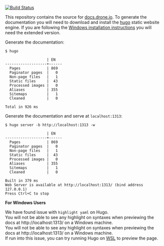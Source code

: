 [![Build Status](https://cloud.drone.io/api/badges/drone/docs/status.svg)](https://cloud.drone.io/drone/docs)

This repository contains the source for [docs.drone.io](http://docs.drone.io).
To generate the documentation you will need to download and install the [hugo](https://gohugo.io/overview/installing/) static website engine.
If you are following the [Windows installation instructions](https://gohugo.io/getting-started/installing/#chocolatey-windows) you will need the extended version.

Generate the documentation:

```
$ hugo

                   | EN   
-------------------+------
  Pages            | 869  
  Paginator pages  |   0  
  Non-page files   |   1  
  Static files     |  43  
  Processed images |   0  
  Aliases          | 355  
  Sitemaps         |   1  
  Cleaned          |   0  

Total in 926 ms
```

Generate the documentation and serve at `localhost:1313`:

```
$ hugo server -b http://localhost:1313 -w

                   | EN   
-------------------+------
  Pages            | 869  
  Paginator pages  |   0  
  Non-page files   |   1  
  Static files     |  43  
  Processed images |   0  
  Aliases          | 355  
  Sitemaps         |   1  
  Cleaned          |   0  

Built in 379 ms
Web Server is available at http://localhost:1313/ (bind address 127.0.0.1)
Press Ctrl+C to stop
```

**For Windows Users**

We have found issue with `highlight yaml` on Hugo. 
<br>
You will not be able to see any highlight on syntaxes when previewing the docs at http://localhost:1313/ on a Windows machine.
<br>
You will not be able to see any highlight on syntaxes when previewing the docs at http://localhost:1313/ on a Windows machine.
<br>
If run into this issue, you can try running Hugo on [WSL](https://docs.microsoft.com/en-us/windows/wsl/install) to preview the page.